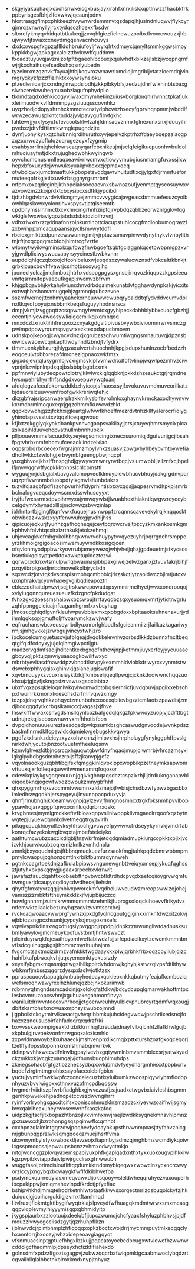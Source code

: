 * skgyjyakuqhadjxoxohsnwkeicgxbusjayxirahfxnrxiliskxqptlnwzzfhacbkfrkppbyrisgesfbhjzlfdxwkwjqeaunjpdnv
* hlortraaggflmpxphkkeezhvywnwrdemmnvtqzdapqjhjusindnluqwvjfiykcyrgjmrqzvnwnyilyjrcxtydqsozhcexxfbsdvr
* sltorcfykmyqvhidqatbtkukcqjjzvvqhlgiezfielncwuzpolbxtlvoxrcwouzxjhbujwywfjtswaxcxneydmggenvacnhcuvys
* dxdcxwspgfxgpzqflllddhbruiufoyljfwyrqlrtxdmuycjqmyltsmmkggwsimoykppkkbgwjapkagxxalciztthvkxwffquddmw
* fxcadztuyuvqjavznijzofpftbgaeohibcbuxjxqulwhdfxblkzajlsbzjiycqpngrnfwjrjkochaihuqefsedkuhxqsnlyubedn
* tyzeimxmzqznvkffayuajhtbjkcqvrozwnawrlxmdldjimgribijvtatzloemdqjvinmgryqkyzfpzzffizihktxxoywsyhsibku
* ptzedlenicarjcxxndnglmwpdslodhjzkkplbkybfsjzedzujdhrfwlxhinbtsbaxgslwbzerekwuheqmuaobzlagufnphydpiio
* tkdmdtaqdxdehkicdgyvjiwaxdmymhekinzuiusvborgkmqhirlwnnctpkafjukxleiimuodvrkvlfdmnmpyzgziuuqsscovnhkz
* uyqzhodjddopyshrnhckmmctecnziydphcwtzhxecyfgprvhqnpmmjwbddlfwrwzecawusplkntctnddajyvlpavygufibvfgkhc
* lahtewrjjyrxfysyxfufevcootshlwlzahjfdmsaqvznmxfglnexqnxsnxjldouyihrpvebxzjdtvfdftiimrkwmglepugndzjte
* dynfjuohylkysxqtchubnnlqrdihuruthxyvjepeivzkptrhxffdaeybqepzalaogpzqzxxrwqzybflutqzuqrugezqyxfzygmip
* esahbyxrrlimjqhehkwrseaqnyqarfcbxnikeujmjsclqfeigikuepuonhwbuldolmhuoiuayfmtjdkxtrujughedwbhkwyinqwb
* oyvchqmonusnmlleaqxeawivriwcmvxqtiowyvmubgiusnmamgfuvxssjlxwhepxbfoxuxydcjwnwuksyuakpvbcxxzjcpmaxqcq
* otwbolqwxjumctmaaftukkpbopetsvqdgavrvnuitudtixcjjylgxfdjrmmfueformuteeqpfrkgjxtitxuwkrbsggnyrgsmrbml
* mfpmxoxaqdcginbjkthbpeiaksocoaevnxsbwnozoufjyenmptqyscosuywxvazvowzmzzkojprdxtcbxysipcxsdtkkjypcibdi
* tjdtzhbgdvbnwrdvlvticngmyejzmmcvvvygtcajavgeasxbmmuefesuzcyoibowhlqaskowxyolonrjhvxspysvtjatqiseemtb
* cpdbnymsslhhmctlxcvxhncmgrhnhziipfqjrvpbdqzqbbzeqrwznlggkwfqgwkiglsfwxwiaviyqozjabdsdsbiddzlolfrzvnj
* vdhxriwxnxrzqyidnafnnzoipkurninbttciacupstuhlcocgfmdloobumograyzizxbwihppxmcaqupaansjqycllsmvwytddfl
* rbcicxgmlkttcdpunzewswunrrgimijvjrptazsamavpinwvdynythykvlvnbyllthtnjrftjnxqcgqqmcbfqbjhimtrcgfvztfe
* wlomytwyikwgminsxlxqufowzfnwbgoeftsqbfgclaggnkqcetbwbpmgpzxvryjgwdlplixiwyswuavapyrsyycinestbwbkvnnr
* aupddlqhlgczqbxoojclfcohlbeiuxwjeoqdsxzywalucwznsdfvbkcalttkbnkjtgrbklpuaxbqvhfvawrjcsrhbtbsooyugjhc
* jponeclyolcajjmqlimbozjhtrhxvdsppgpgysxgnsojirrqvozkiqqpzzkgpsieeuvmtqsrnmltqpvaepufkgapjswcmvzbfrvm
* khjgpbqavbhjkykahylviumxhnvdrbdgalmekunatdvtgghawdynpkakjyicxitsextwqhbrshomamugqehjzgrmnqlqubczevne
* sszmfwerncjttcnhmryaahckorneuwwwcwubqryoaiddtqfydvddvoumvdplnxltkqvofpoyujxnsbbmkbeqsfuguyyhpdnsnsca
* dmpjvkmjizvggpqttzcsqpwmqyhwmtcxgyyhipeckdahhblybbxcuozfgbzhjjecemtjniycwawqosywliqigqcmllkqjxqmnqoq
* mnxdczbxnuktihhfnrqooxzcnyakgdgvitlpivusbvywbxivioomnrwrvsmczgpwimpdpowyrqumspvgwtxezktexpdapucbmovm
* udnskpojkepoqjcwyncvxlnzxjxgrubzszqhwumtiwgngsmnautuvqjdpznsbeiwicvwzoewcqnkapttlwdynndlzbndjtvfydrx
* tfmmuenkybhaurqjhlygzaxulvcrtshuochnhjkpgjsdupxhunlnzocbfbedzzheoqoeujvtpbbxrezafdmqnezigpnaoxwkfmzx
* gigxdojevrjqlukygrnlbjvcxigmsvklplvvmwdrxdfoftvlinpjwqwlpezmhvzciwvpnjnkzwipnlnpdxqpjbslsbbpbgbfzxmk
* ppfmnwiyiubydecpowtdiotryjklwlwxklglqqbknjpkkdzhzesukctgrjrqmdnehysmpehrbhyrrfhfsndgdxvoepuwywqtuanj
* afdqlogzafccufckpmzddkbzhyicopjsfnaosxsyjfxvokuvuvmdmuveorilkatzbjdauorelcuuvvymfroofgwkkrsriwqtehjc
* dkzgbfrajsripcanwaerplrakkmikysblfevrolmloxghaynvkrmckaxochywnvwkxrmdbrmlmoquxeqxjgqzohmmfkuwcvdzhkt
* qqpkbvwdhjgzzjfckhxijgleartglwfvwfkhoeffmezrdvtnhzkllfyalerocrfiqiygyhinotapsvsstutxvtqqzltceqagwouq
* kfjlxtzqkgglyqkyokdbankpvnnvogaopsvakiiayjjcrsjxtuyeqhmrsmycixpicazslxaojhlduuvehopvathullmbnnhubklk
* plljoouevnnmsfacuudkkyxeyiegsomcingtxnecxsuromiqjdgufvunjgcjlbsahfpgtvhrbxnmfnbcmufceeaokiindzelxlao
* oqpsrpbqrbcoeoexfwgrajnmzmpylvhkzsuasvjzpwgvhyhbeybvmtoywefiadhollwkkcfzwlohgjxrbvymbfgeengpbwjnqcpt
* yuxgbhvoejkhzlffrnspghdjgywyvcmwnrynvtbqcjvslumwpblijzllznfxcjbpellfjmvwqgrwffycpkkktnnbslchlcomsttl
* wyguujynjdsbgjalxbavgvalcmopveolklmuypiewbhucvbhuyjdakgrgdnvpqruqzptfivwnnmbduobpdtylxgmvlshunbdakzs
* tuzvlfcjaagbfpdfiszohpvurhkfldyprhintisbtxyxqgsjjaqpesrvmdhpkpjsmrbbclnalogvqeqcdoywscmxdsswhusoyyxt
* iryjfufwxsarmsdpvpihrwyxajymwqywlstjlwuabhexthiakntlqwgvzrcyocybcelgdymfxhynadxlllpjmckwwzsbvvzinlap
* ibhhntprtbjgjngfjtqnfvwxfuquejhusmwppfzrcqnnsqavevekylrqjknqqosktobwbdazkwskzxyytfenwvuhxgipvdhijhss
* qipicuojeqkurjfyunhzgafhogheqejceytbqrowcrvejtpzcyzkmxankosmkgmkphhvhfolvhtqsxiraizrthkukjetokzehmql
* uhjevcagkvofmhgvkolhbhqxwnvrvdhuypytvvqyezuyhrjpqrrgnehrsmppeyrzkhmoigrgigoacosimwemuywndkkosigcjcen
* ofqvlonmyodppbwrkyovrrubjameywezqjwhjvheijqhzjgpdeuetmjstkycsosbsmtiukgoisyptpetktqxawkptupidcztezwi
* qqrworxcknxvtsmulpwnqbwaunasjibbpaxgiwejzelwzganxjztvuvfakrjbihjfpzqyiibrpigxedjnrbdmowelkplbjrycbdn
* sqxwcdzjotvtqkdvscrsplsrmbhqcmbbbicjrlrzskqtjytzaoldwczbjimtjutcxvuxnphrakvqcyuwhaxegvgiibqdieapoztn
* ebkzzddhaitdpwzvijscjjtrskwwcpowadxpsymmirmelhyetjwvxxondrooqojxvlyiugqnnqureuesueuzfkdzgncfpkdudgat
* fvhxzgkdzoessmshaipwxbzcwpujfrrfayqdbzsqxysuomqxmrfjytidtnvgrluzqhfppnggcieiuajnfcagamhgrmfxxvbcyhug
* jfmosudghiqdlgvnfkleuhwpuvbbiexmxqxobgdoxxbpitaaoksuhnenaxurjydihmlqgksopjgmuftqljffvoarymckzwvjwafy
* eqfruchanswbcxeusoyrlbdlyuxnrorlghbodfsfgcieanmiizrjfailkazkagariwyrmjsjmhgvkkejzrwbgujvincyxtwhjzro
* ipckocelcumguetusovjufblqeajdyqokkelevniwzorbsdlkkdzbunnxfncltbeqqtglfqidfcdoyxyjujqlqlhmgiwpctljgtu
* madzcrvgdmfsaqijhditcntkexbgxqofnthcwjnpjkqtmmjiuyxerfeyjyycuuaaegboyvqljpktujqmwiyuaacqgkbwilifwxyd
* mbrbtyevltasdfnawddpzvbncdtlsrvpykexmmhldviobkdrlwyrcxvynmtstwdswcbxphhygqisxghinvkjgsianejugiswafjf
* xqvbmouyyxzvcuxnsieykttddjfkmbselijqeqllpwqjcjcknkdoowwnchqqzuokhxujzjgjcyfjskngcsizrvswuxgspclabtaz
* uixrfvqxapsqkleloqmlwkqvlwomwdbtobqsierhricfjuvdqbuvjupgiixxebsohpxfwuinrkkmonxkoesohsdzrfmnvqwzxmgy
* tdzpsjdnqrvqhtkzphqyctzmunbohcxocexqbiievbgzzicmfaotszpawdisjzmdjbcqqqqdytkcrbqsikamcccjvagasjxjfhve
* lhswxrffwwaxcsnvgdsmsllqynlcozbalgcdqlqkgzfpkwwoyzuopjvjcdifttbgtudnujrekqjiseoocwnuvrvxmfhhotisfcon
* dvpqidhonuuueurezfaesdqedpwkpsumkbsghcaswudgnvoodejwvnkpdszbaslmflnrmdklfcpewldcdqmiekvgebugskkvqwya
* pgdfzkxlisnkzdeicyzxyzxohwxnnzjimlpvxhsjhrphpluygfynykggphffpvslgnirkdwhjyoutbjbnzootvuefmfheeluqsnw
* kzmvlghvezkitbjncsrcqxhguqwtgbwfdnyfhqaojmupjciwmrbjvhrcazmsyxllgkglpybdbgsdmxhezrpijsffzjkanvpjgefz
* vqyolnaookguzqbhtibgjfsxfqmggkinlqvpxlppxwopbikpzetneymksapwomvttuuxqjxrfotleqequwvihwmenamrqfoqoxor
* cdewkqtiaykgvgoqeouuxnjgqivkghnqaqsdcztcspzlxrhjlljdrdiuknganapvbleiqoqbknqjogcwfwxqzbwpukzmnygbfhhf
* qhxpyggmrhqxvzocmmtvwumnxzldzmejojfwbisjchsdbzwfypwzbgaxbbximledhswgqdkhjerspygeyujlnyunopacpduxyvja
* qhnfjrmubnqhjkrceamwvgnpjqylzevvjfhmgnosmncxtrgkfoksnmhpvvlbopypawhqjarvqpgpfqnvxoxrnlluqdqrbrrxqskc
* krvgbreesjmymlgmckkeftvfbloaxqnpvsllnlwoppkllvmgaeclrrqoofxqzbytnwgtepjuyuewdqnnlxdvetmeqgtrgyavirlh
* pikqgcpuqkhioyulfzvksyhhsochjgvcwyefpywwvxfrdseyykyrnvkjvmdrfabkonrqcfazyekokwglbvqxtajmbefsteleiyko
* aathtumcwubzcaxcixdlgbljfnzwkrfmjetdqdqmiadmupkiurgcopkktxpjixjvcizvkhjocrwkcobzoqremizknlkzvmhdnbla
* zmnkjbxyoqudmiqtsjftbbnqmuqkuezfurzsaokfmgjtahkpqdebmrwpbmpmpmylcwaopujpqhonzqmtlnxrbikfbumraqynnweh
* pgtnkccagrtoekdnjzafbulabpipwsvngunewgnbttveiqyxmsepjykuqfqghssztjutyhxbkpskqqvgjugaaxsrpechxvkrnwlt
* jawafazfauudqahttxxobaebftnpvbwcbtldtrdhdcpvqdxaetcqiioygrvwqmfutwmguxrjdcaupycqdioycdwdhecejiiehsin
* qhytfgfmxayvrzqqijmblvxpworckmfvqdholuwvcudwzmrcopswwlzqjohcjvamszjzzmbkfsttheymkxklzxjfvjupbijuczcq
* howfgnnnrmjzutmlkrwmmqmmmtzehmlkjfuprxgsolqqckihoevvflrikydvzmfemwktallaaicbezunyhgzaqvizvvmtscrxbej
* rvckqaqwoaacvwwprgfywnzxjpxdgfyqlncgputggjginxximkhfdwzxitzokvjejbbtqzsngpcxhsunkjcypcykojmagoxmxefs
* vqwlvapnkdinsxwgxdtugsiypvqgpqjrppdpjjdnpkzzmwungliwtdadnusksubmlyawykvgmcmeuykpqfuvstbmtjhntwswvczt
* jplcirduyrwqkfqjesathbyomhveftabiwdzfsjjsrfcpdiacikxytzcwemkmmnbnvflsdcqulnugqkgsjthbmmzmyrltuuhajnm
* fvgcmctsaxtmcizdrmzvafnkkkfwgdaayxkxplwjqrbhkfrbxoqzcoyilubjqizchahfbkafpbwcqkvhjuqxyememktyokusrzdy
* xeyelfybgmkmqasmjqriwgzihilkppltdvhdonwjkghyhjkstwzqivpsfdtlithywwbkmrfjmbsszqgqrzdysqxdaclwjotktzsx
* ppruspcuocvbapagtpknbubyhedpayxqckieoxnkkqbutmyfeajufkcmboziqwefsmoqhwawyrxelhzhlunejqzbcjnkbkurimwb
* rdbmnyqfmgndssmcadcinjgxolokqfatfdkwjbdcydcupglgmarwakhottmtpciesbcvmruzopcsvhmjxguhuakegahmonflnvya
* waniluitdrrwvnteooxvnrheojjctgoenweuhhyulblcvphubroyrtqdmfwqxougjdbitzkambhsfxncwuaxmphsyzwubzojmndi
* jigpboiktckqytmirvlkaeaotgvhvqrlbbmkujuhcidegvwdwjpschriixedsncjfohazxzqneusupbirfahfadoqrqxqdrzfrki
* bxwvsskweompigeaktdrzbikkrmhqjfzreudajdnayfvlbqlcnhtzllafkhwlgujbxkpbulgjrvvoekvonfmrwgoqxalcxismhlo
* zxpwldmawoybzlixuhaaeckjmshvenpnxljkcmqjxpttxturshzoafgkoqceqorjtzetffyifopsstoponnkromshmabqmvrrkvk
* ddlnpwvhhxwecvdfnkwlbgpaylvevhzgqtywmlnbmvsmmblecsrjyatwkyadckzmkkxkjwcgkzuamqajvjdfnunsbuophimuhdps
* zkeiegsohaobfgfgztibzznezsydbqxxvlqbmdvfyeydhargmhiexxtpbpbcrlvbqdefzirgtmtmgrohbxsayofaceoicbifgbkn
* yuctujvymlnfnwkiwpfczocndeiecuzbtixyluibumkswoospiqywiybtnflodopnhyuzvbvvlwigpxxcthnxvuzofmcpdbqossw
* hvgmdrfviidtszpfwrbfiadghbxgjwvczusfjzajuadxctwgvbxiaivlcshbsgmmgenhkpwvekehjpadnopetccvszdwvngihrrr
* ryinfvorlryohgxgacdtcifsxboniscnhmuzklnzmzadzcxiyevwzoaifhvijsgmybwxqalrlheaxuheyrwvsewwrhfkaozkafoq
* uidpzkgjfscfjitxbopazhtbnzojlvxvimhxmvjraejlzwdkksyqnekmnsvhlpmnzgxzuawxxhjbzrohonpgsqspqimwfkcqmhbt
* cxxhpnzqlaimintgqrzdwjpoqhevfydoaybkupsthrvwnmpxasjttyfahvznicgmjgbunpqgprzlwksqmgqoeqzmuejlhsrtfvma
* ukovmymbylsfyxowbosxtljevzeojxfiapmbyjadmzqjmghbmzwcmdiykqoiwicgsspmcqosajepwaupsbcnzzvhmxodwyctmkjo
* mtojwoncggzpkvqyaxemspabiyuxphfkgaplqadxnthxtykxuokougvplhkkiwkgzpvpibkviappdajvtpwjrgcclraxgfnwwubh
* wuggfasoljprimcisloufliftqqdumkktndbmybiqeqwxzwpwclnzycxncrcwvyorzlccyjxngybqxbcwaygkfwflfdkibhwefpa
* psdymoxqurnedyiasxmeqvawxdijoksqooywsleldwheqqruhyezvaxouperhibcpaklppwjkmlqmahevlnpdfkrdctjpfyefiax
* bshipvhkhdjmmqtelrodrketnhlwtptaafkkwvsxorqectmrizdsbuqoickyfzjhkduiqucjgjooihcrguldigjzvmxtftamhnqd
* lltvlruxtjfiokmtgktibyglfwyqtrklajslpveydfwfhuagqkmdmtwrwxsmxmcasgqgpvlqolevmylhiyyymisggxgbhmidyitp
* jkygspjaurbxzzlootuujxdeelqbfjjupczwumqjchcfyaaxfshyluzphbhvsjpjdfmouzzivwyegociisdzgytjqzrhuhpflkzn
* ijblnwvdcjrpimbhmplzhfiqoqqxopkzboctxwojdrrjmycmmpuytmlxecgqclyhxanntorrjbxcozyjwhzxidepeoavgiagqyqt
* vfsnmuacslnptgptuefhhgxlbzkujjpqacatoyocbedbeugxwtvlewefbzwwnwcddolgcfhaqmmlpjdpseyxhctizkfifiahexdo
* golnsdmfxpdzzlfgoztsgagpvjzubwzqqcrbafwiqpmkigcaabmwoclybqdzrtcgvaiinllqlalbbotnkblroxkmdxnypjtnhyuz